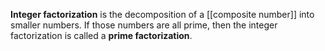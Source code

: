 **Integer factorization** is the decomposition of a [[composite number]] into smaller numbers. If those numbers are all prime, then the integer factorization is called a **prime factorization**.